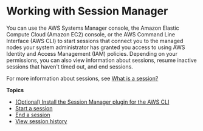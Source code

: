 # Working with Session Manager<a name="session-manager-working-with"></a>

You can use the AWS Systems Manager console, the Amazon Elastic Compute Cloud \(Amazon EC2\) console, or the AWS Command Line Interface \(AWS CLI\) to start sessions that connect you to the managed nodes your system administrator has granted you access to using AWS Identity and Access Management \(IAM\) policies\. Depending on your permissions, you can also view information about sessions, resume inactive sessions that haven't timed out, and end sessions\.

For more information about sessions, see [What is a session?](session-manager.md#what-is-a-session)

**Topics**
+ [\(Optional\) Install the Session Manager plugin for the AWS CLI](session-manager-working-with-install-plugin.md)
+ [Start a session](session-manager-working-with-sessions-start.md)
+ [End a session](session-manager-working-with-sessions-end.md)
+ [View session history](session-manager-working-with-view-history.md)